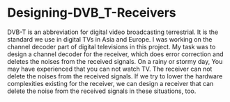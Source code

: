 # Designing-DVB_T-Receivers
DVB-T is an abbreviation for digital video broadcasting terrestrial. It is the standard we use in digital TVs in Asia and Europe. I was working on the channel decoder part of digital televisions in this project. My task was to design a channel decoder for the receiver, which does error correction and deletes the noises from the received signals. On a rainy or stormy day, You may have experienced that you can not watch TV. The receiver can not delete the noises from the received signals. If we try to lower the hardware complexities existing for the receiver, we can design a receiver that can delete the noise from the received signals in these situations, too. 
